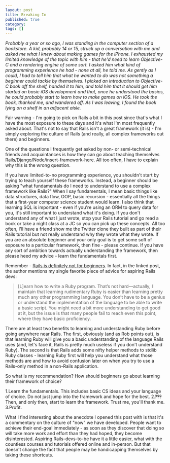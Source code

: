 ```yaml
---
layout: post
title: Breaking In
published: true
category:
tags: []
---
```

_Probably a year or so ago, I was standing in the computer section of a bookstore. A kid, probably 14 or 15, struck up a conversation with me and asked me what I knew about making games for the iPhone. I exhausted my limited knowledge of the topic with him - that he'd need to learn Objective-C and a rendering engine of some sort. I asked him what kind of programming experience he had - none at all, he told me. As gently as I could, I had to tell him that what he wanted to do was not something a beginner could tackle by themselves. I picked an introduction to Objective-C book off the shelf, handed it to him, and told him that it should get him started on basic iOS development and that, once he understood the basics, he could probably start to learn how to make games on iOS. He took the book, thanked me, and wandered off. As I was leaving, I found the book lying on a shelf in an adjacent aisle._

Fair warning - I'm going to pick on Rails a bit in this post since that's what I have the most exposure to these days and it's what I'm most frequently asked about. That's not to say that Rails isn't a great framework (it is) - I'm simply exploring the culture of Rails (and really, all complex frameworks out there) and beginners.

One of the questions I frequently get asked by non- or semi-technical friends and acquaintances is how they can go about teaching themselves Rails/Django/Node/insert-framework-here. All too often, I have to explain why this is the wrong question.

If you have limited-to-no programming experience, you shouldn't start by trying to teach yourself these frameworks. Instead, a beginner should be asking "what fundamentals do I need to understand to use a complex framework like Rails?" When I say fundamentals, I mean basic things like data structures, data flow, OOP, basic recursion - essentially all the things that a first-year computer science student would learn. I also think that learning SQL is important - even if you're using an ORM to query data for you, it's still important to understand what it's doing. If you don't understand any of what I just wrote, stop your Rails tutorial and go read a book or take a night class at a JC so you can pick up these concepts. All too often, I'll have a friend show me the Twitter clone they built as part of their Rails tutorial but not really understand why they wrote what they wrote. If you are an absolute beginner and your only goal is to get some soft of exposure to a particular framework, then fine - please continue. If you have any sort of ambition towards actually understanding the framework, then please heed my advice - learn the fundamentals first.

Remember - [Rails is definitely not for beginners](http://rob.yurkowski.net/post/17610425880/rails-is-definitely-not-for-beginners). In fact, in the linked post, the author mentions my single favorite piece of advice for aspiring Rails devs:
>[L]earn how to write a Ruby program. That’s not hard—actually, I maintain that learning rudimentary Ruby is easier than learning pretty much any other programming language. You don’t have to be a genius or understand the implementation of the language to be able to write a basic script. You might need a bit more understanding to get good at it, but the issue is that many people fail to reach even this point, where they have basic proficiency.

There are at least two benefits to learning and understanding Ruby before going anywhere near Rails. The first, obviously (and as Rob points out), is that learning Ruby will give you a basic understanding of the language Rails uses (and, let's face it, Rails is pretty much useless if you don't understand Ruby). The second is that Rails adds some nifty helper methods to stdlib Ruby classes - learning Ruby first will help you understand what those methods are and how to avoid confusion later on when you try to use a Rails-only method in a non-Rails application.

So what is my recommendation? How should beginners go about learning their framework of choice?

1.Learn the fundamentals. This includes basic CS ideas and your language of choice. Do not just jump into the framework and hope for the best.
2.<strike>???</strike> Then, and only then, start to learn the framework. Trust me, you'll thank me.
3.Profit.

What I find interesting about the anecdote I opened this post with is that it's a commentary on the culture of "now" we have developed. People want to achieve their end-goal immediately - as soon as they discover that doing so will take more work and effort than they had hoped, they become disinterested. Aspiring Rails-devs-to-be have it a little easier, what with the countless courses and tutorials offered online and in-person. But that doesn't change the fact that people may be handicapping themselves by taking these shortcuts.